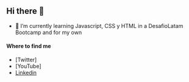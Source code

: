 ## Hi there 👋

<!--
**IsabelLina2023/IsabelLina2023** is a ✨ _special_ ✨ repository because its `README.md` (this file) appears on your GitHub profile-->

- 🌱 I’m currently learning Javascript, CSS y HTML in a DesafioLatam Bootcamp and for my own

#### Where to find me

- [Twitter]
- [YouTube]
- [Linkedin](www.linkedin.com/in/isabel-rojas-gonzález-59a47a317)
